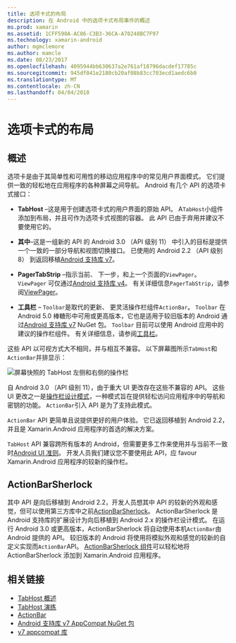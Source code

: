 ```yaml
---
title: 选项卡式的布局
description: 在 Android 中的选项卡式布局事件的概述
ms.prod: xamarin
ms.assetid: 1CFF590A-AC86-C3B3-36CA-A70248BC7F97
ms.technology: xamarin-android
author: mgmclemore
ms.author: mamcle
ms.date: 08/23/2017
ms.openlocfilehash: 4095944bb630637a2e761af18796dacdef17785c
ms.sourcegitcommit: 945df041e2180cb20af08b83cc703ecd1aedc6b0
ms.translationtype: MT
ms.contentlocale: zh-CN
ms.lasthandoff: 04/04/2018
---
```

# <a name="tabbed-layouts"></a>选项卡式的布局


## <a name="overview"></a>概述

选项卡是由于其简单性和可用性的移动应用程序中的常见用户界面模式。 它们提供一致的轻松地在应用程序的各种屏幕之间导航。 Android 有几个 API 的选项卡式接口： 

-   **TabHost** &ndash;这是用于创建选项卡式的用户界面的原始 API。 A`TabHost`小组件添加到布局，并且可作为选项卡式视图的容器。 此 API 已由于弃用并建议不要使用它的。 

-   **其中**&ndash;这是一组新的 API 的 Android 3.0 （API 级别 11） 中引入的目标是提供一个一致的一部分导航和视图切换接口。 已使用的 Android 2.2 （API 级别 8） 到返回移植[Android 支持库 v7](https://www.nuget.org/packages/Xamarin.Android.Support.v7.AppCompat/)。 

-   **PagerTabStrip** &ndash;指示当前、 下一步，和上一个页面的`ViewPager`。 `ViewPager` 可仅通过[Android 支持库 v4](https://www.nuget.org/packages/Xamarin.Android.Support.v4/)。
     有关详细信息`PagerTabStrip`，请参阅[ViewPager](~/android/user-interface/controls/view-pager/index.md)。

-   **工具栏** &ndash; `Toolbar`是取代的更新、 更灵活操作栏组件`ActionBar`。 `Toolbar` 在 Android 5.0 棒糖形中可用或更高版本，它也是适用于较旧版本的 Android 通过[Android 支持库 v7](https://www.nuget.org/packages/Xamarin.Android.Support.v7.AppCompat/) NuGet 包。 
    `Toolbar` 目前可以使用 Android 应用中的建议的操作栏组件。
    有关详细信息，请参阅[工具栏](~/android/user-interface/controls/tool-bar/index.md)。 


这些 API 以可视方式大不相同，并与相互不兼容。 以下屏幕图所示`TabHost`和`ActionBar`并排显示： 

![屏幕快照的 TabHost 左侧和右侧的操作栏](images/image01.png)

自 Android 3.0 （API 级别 11），由于重大 UI 更改存在这些不兼容的 API。 这些 UI 更改之一是[操作栏设计模式](http://www.androidpatterns.com/uap_pattern/action-bar)，一种模式旨在提供轻松访问应用程序中的导航和密钥的功能。 `ActionBar`引入 API 是为了支持此模式。 

`ActionBar` API 更简单且说提供更好的用户体验。 它已返回移植到 Android 2.2，并且是 Xamarin.Android 应用程序的首选的解决方案。 

`TabHost` API 兼容跨所有版本的 Android，但需要更多工作来使用并与当前不一致时[Android UI 准则](http://developer.android.com/design/index.html)。 开发人员我们建议您不要使用此 API，应 favour Xamarin.Android 应用程序的较新的操作栏。 



## <a name="actionbarsherlock"></a>ActionBarSherlock

其中 API 是向后移植到 Android 2.2，开发人员想其中 API 的较新的外观和感觉，但可以使用第三方库中之前[ActionBarSherlock](http://actionbarsherlock.com)。 ActionBarSherlock 是 Android 支持库的扩展设计为向后移植到 Android 2.x 的操作栏设计模式。 在运行 Android 3.0 或更高版本，ActionBarSherlock 将自动使用本机`ActionBar`由 Android 提供的 API。 较旧版本的 Android 将使用将模拟外观和感觉的较新的自定义实现而`ActionBar`API。 [ActionBarSherlock 组件](https://www.nuget.org/packages/xamstore-XamarinActionBarSherlock/)可以轻松地将 ActionBarSherlock 添加到 Xamarin.Android 应用程序。 



## <a name="related-links"></a>相关链接

- [TabHost 概述](tab-host.md)
- [TabHost 演练](~/android/user-interface/layouts/tab-layout/creating-a-tabbed-ui.md)
- [ActionBar](http://developer.android.com/guide/topics/ui/actionbar.html)
- [Android 支持库 v7 AppCompat NuGet 包](https://www.nuget.org/packages/Xamarin.Android.Support.v7.AppCompat/)
- [v7 appcompat 库](http://developer.android.com/tools/support-library/features.html#v7-appcompat)
